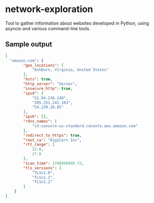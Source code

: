 # network-exploration

Tool to gather information about websites developed in Python, using asyncio and various command-line tools.

## Sample output
```json
[
  "amazon.com": {
        "geo_locations": [
            "Ashburn, Virginia, United States"
        ],
        "hsts": true,
        "http_server": "Server",
        "insecure_http": true,
        "ipv4": [
            "52.94.236.248",
            "205.251.242.103",
            "54.239.28.85"
        ],
        "ipv6": [],
        "rdns_names": [
            "s3-console-us-standard.console.aws.amazon.com"
        ],
        "redirect_to_https": true,
        "root_ca": "DigiCert Inc",
        "rtt_range": [
            22.0,
            27.0
        ],
        "scan_time": 1709958995.72,
        "tls_versions": [
            "TLSv1.0",
            "TLSv1.1",
            "TLSv1.2"
        ]
    }
]
```

